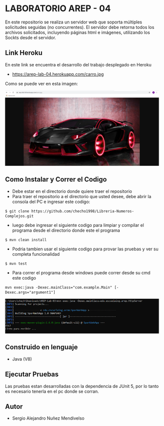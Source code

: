 # LABORATORIO AREP - 04

En este repositorio se realiza un servidor web que soporta múltiples solicitudes seguidas (no concurrentes). El servidor debe retorna todos los archivos solicitados, incluyendo páginas html e imágenes, utilizando los Sockts desde el servidor.

## Link Heroku

En este link se encuentra el desarrollo del trabajo desplegado en Heroku

- https://arep-lab-04.herokuapp.com/carro.jpg

Como se puede ver en esta imagen:

![Imagenes](https://github.com/checho1998/AREP-LAB-04/blob/master/imagenes/Carro.PNG)


## Como Instalar y Correr el Codigo

- Debe estar en el directorio donde quiere traer el repositorio
- Para traer el repositorio a el directorio que usted desee, debe abrir la consola del PC e ingresar este codigo:
```
$ git clone https://github.com/checho1998/Libreria-Numeros-Complejos.git
```
- luego debe ingresar el siguiente codigo para limpiar y compilar el programa desde el directorio donde este el programa
```
$ mvn clean install 
```
- Podria tambien usar el siguiente codigo para provar las pruebas y ver su completa funcionalidad
```
$ mvn test
```
- Para correr el programa desde windows puede correr desde su cmd este codigo
```
mvn exec:java -Dexec.mainClass="com.example.Main" [-Dexec.args="argument1"]
```

![Imagenes](https://github.com/checho1998/AREP-LAB-04/blob/master/imagenes/correr.PNG)


## Construido en lenguaje
  
  - Java (V8)
  
## Ejecutar Pruebas

Las pruebas estan desarrolladas con la dependencia de JUnit 5, por lo tanto es necesario tenerla
en el pc donde se corran.

## Autor

- Sergio Alejandro Nuñez Mendivelso
